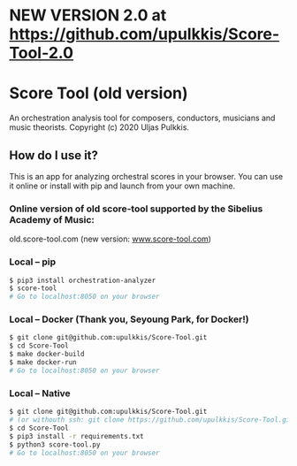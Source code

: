 ﻿
# NEW VERSION 2.0 at https://github.com/upulkkis/Score-Tool-2.0 

# Score Tool (old version)
An orchestration analysis tool for composers, conductors, musicians and music theorists.
Copyright (c) 2020 Uljas Pulkkis.

## How do I use it?
This is an app for analyzing orchestral scores in your browser. You can use it online or install with pip and launch from your own machine.

### Online version of old score-tool supported by the Sibelius Academy of Music:
old.score-tool.com
(new version: www.score-tool.com)

### Local – pip
```bash
$ pip3 install orchestration-analyzer
$ score-tool
# Go to localhost:8050 on your browser
```

### Local – Docker (Thank you, Seyoung Park, for Docker!)
```bash
$ git clone git@github.com:upulkkis/Score-Tool.git
$ cd Score-Tool
$ make docker-build
$ make docker-run
# Go to localhost:8050 on your browser
```

### Local – Native
```bash
$ git clone git@github.com:upulkkis/Score-Tool.git
# (or withouth ssh: git clone https://github.com/upulkkis/Score-Tool.git)
$ cd Score-Tool
$ pip3 install -r requirements.txt
$ python3 score-tool.py
# Go to localhost:8050 on your browser
```
